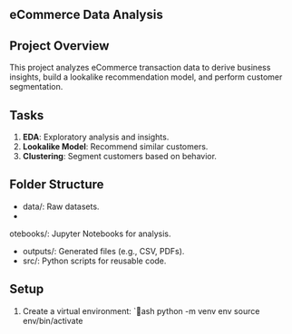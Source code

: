 ﻿## eCommerce Data Analysis

## Project Overview
This project analyzes eCommerce transaction data to derive business insights, build a lookalike recommendation model, and perform customer segmentation.

## Tasks
1. **EDA**: Exploratory analysis and insights.
2. **Lookalike Model**: Recommend similar customers.
3. **Clustering**: Segment customers based on behavior.

## Folder Structure
- data/: Raw datasets.
- 
otebooks/: Jupyter Notebooks for analysis.
- outputs/: Generated files (e.g., CSV, PDFs).
- src/: Python scripts for reusable code.

## Setup
1. Create a virtual environment:
   `ash
   python -m venv env
   source env/bin/activate
